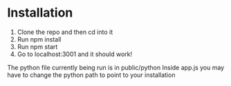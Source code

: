 # Installation

1) Clone the repo and then cd into it
2) Run npm install
3) Run npm start
4) Go to localhost:3001 and it should work!

The python file currently being run is in public/python
Inside app.js you may have to change the python path to point to your installation